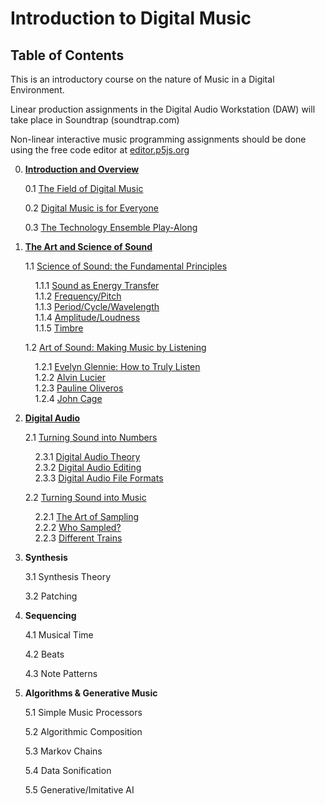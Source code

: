 <link href="markdown.css" rel="stylesheet"></link> 

# Introduction to Digital Music
## Table of Contents

This is an introductory course on the nature of Music in a Digital Environment. 

Linear production assignments in the Digital Audio Workstation (DAW) will take place in Soundtrap (soundtrap.com)

Non-linear interactive music programming assignments should be done using the free code editor at <a href="https://editor.p5js.org" target="_blank">editor.p5js.org</a>

0. [**Introduction and Overview**](lessons/part_0/0.intro.html)

    0.1 [The Field of Digital Music](lessons/part_0/0.1.field.html)
    
    0.2 [Digital Music is for Everyone](lessons/part_0/0.2.everyone.html)
   
    0.3 [The Technology Ensemble Play-Along](lessons/part_0/0.3.playalong.html)

1. [**The Art and Science of Sound**](lessons/part_1/1.sound.html)

    1.1 [Science of Sound: the Fundamental Principles](lessons/part_1/1.1.science.html)
    
    &nbsp;&nbsp;&nbsp;&nbsp;1.1.1 [Sound as Energy Transfer](lessons/part_1/1.1.1.energy.html)<br>
    &nbsp;&nbsp;&nbsp;&nbsp;1.1.2 [Frequency/Pitch](lessons/part_1/1.1.2.frequency.html)<br>
    &nbsp;&nbsp;&nbsp;&nbsp;1.1.3 [Period/Cycle/Wavelength](lessons/part_1/1.1.3.period.html)<br>
    &nbsp;&nbsp;&nbsp;&nbsp;1.1.4 [Amplitude/Loudness](lessons/part_1/1.1.4.amplitude.html)<br>
    &nbsp;&nbsp;&nbsp;&nbsp;1.1.5 [Timbre](lessons/part_1/1.1.5.timbre.html)<br>

    1.2 [Art of Sound: Making Music by Listening](lessons/part_1/1.2.art.html)

    &nbsp;&nbsp;&nbsp;&nbsp;1.2.1 [Evelyn Glennie: How to Truly Listen](lessons/part_2/1.2.1.glennie.html)<br>
    &nbsp;&nbsp;&nbsp;&nbsp;1.2.2 [Alvin Lucier](lessons/part_1/1.2.2.lucier.html)<br>
    &nbsp;&nbsp;&nbsp;&nbsp;1.2.3 [Pauline Oliveros](lessons/part_1/2.2.3.oliveros.html)<br>
    &nbsp;&nbsp;&nbsp;&nbsp;1.2.4 [John Cage](lessons/part_1/1.2.4.cage.html)

2. [**Digital Audio**](lessons/part_2/2.audio.html)
    
    2.1 [Turning Sound into Numbers](lessons/part_2/2.1.numbers.html)

    &nbsp;&nbsp;&nbsp;&nbsp;2.3.1 [Digital Audio Theory](lessons/part_2/2.3.1.audio.html)<br>
    &nbsp;&nbsp;&nbsp;&nbsp;2.3.2 [Digital Audio Editing](lessons/part_2/2.3.2.editing.html)<br>
    &nbsp;&nbsp;&nbsp;&nbsp;2.3.3 [Digital Audio File Formats](lessons/part_2/2.3.3.formats.html)

    2.2 [Turning Sound into Music](lessons/part_2/2.2.music.html)
    
    &nbsp;&nbsp;&nbsp;&nbsp;2.2.1 [The Art of Sampling](lessons/part_2/sampling.html)<br>
    &nbsp;&nbsp;&nbsp;&nbsp;2.2.2 [Who Sampled?](lessons/part_2/2.4.1.whosampled.html)<br>
    &nbsp;&nbsp;&nbsp;&nbsp;2.2.3 [Different Trains](lessons/part_2/2.2.3.different.html)

3. **Synthesis**

    3.1 Synthesis Theory

    3.2 Patching

4. **Sequencing**

    4.1 Musical Time

    4.2 Beats

    4.3 Note Patterns

5. **Algorithms & Generative Music**

    5.1 Simple Music Processors

    5.2 Algorithmic Composition

    5.3 Markov Chains

    5.4 Data Sonification

    5.5 Generative/Imitative AI
